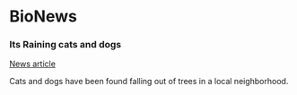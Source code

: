 
  <h1>BioNews</h1>
  <h3>Its Raining cats and dogs</h3>
  <a href="https://github.com/Biotoxi/Biotoxi.github.io/blob/main/Html%20Code/TraedenReiterOnlineNewsArticle.html" target="_blank">News article</a>
  <p>Cats and dogs have been found falling out of trees in a local neighborhood.</p>
